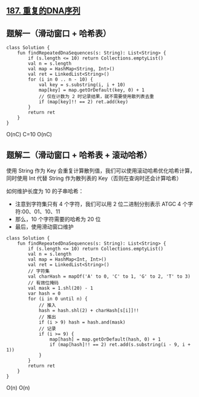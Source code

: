 ## [187. 重复的DNA序列](https://leetcode.cn/problems/repeated-dna-sequences/description/)

## 题解一（滑动窗口 + 哈希表）

```
class Solution {
    fun findRepeatedDnaSequences(s: String): List<String> {
        if (s.length <= 10) return Collections.emptyList()
        val n = s.length
        val map = HashMap<String, Int>()
        val ret = LinkedList<String>()
        for (i in 0 .. n - 10) {
            val key = s.substring(i, i + 10)
            map[key] = map.getOrDefault(key, 0) + 1
            // 仅在计数为 2 时记录结果，就不需要使用散列表去重
            if (map[key]!! == 2) ret.add(key)
        }
        return ret
    }
}
```

O(nC) C=10
O(nC)

## 题解二（滑动窗口 + 哈希表 + 滚动哈希）

使用 String 作为 Key 会重复计算散列值，我们可以使用滚动哈希优化哈希计算，同时使用 Int 代替 String 作为散列表的 Key（否则在查询时还会计算哈希）

如何维护长度为 10 的子串哈希：

- 注意到字符集只有 4 个字符，我们可以用 2 位二进制分别表示 ATGC 4 个字符:00、01、10、11
- 那么，10 个字符需要的哈希为 20 位
- 最后，使用滑动窗口维护

```
class Solution {
    fun findRepeatedDnaSequences(s: String): List<String> {
        if (s.length <= 10) return Collections.emptyList()
        val n = s.length
        val map = HashMap<Int, Int>()
        val ret = LinkedList<String>()
        // 字符集
        val charHash = mapOf('A' to 0, 'C' to 1, 'G' to 2, 'T' to 3)
        // 有效位掩码
        val mask = 1.shl(20) - 1
        var hash = 0
        for (i in 0 until n) {
            // 推入
            hash = hash.shl(2) + charHash[s[i]]!!
            // 推出
            if (i > 9) hash = hash.and(mask)
            // 记录
            if (i >= 9) {
                map[hash] = map.getOrDefault(hash, 0) + 1
                if (map[hash]!! == 2) ret.add(s.substring(i - 9, i + 1))
            }
        }
        return ret
    }
}
```

O(n)
O(n)
